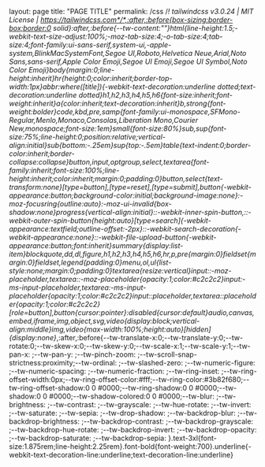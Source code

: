 layout: page
title: "PAGE TITLE"
permalink: /css
/*! tailwindcss v3.0.24 | MIT License | https://tailwindcss.com*/*,:after,:before{box-sizing:border-box;border:0 solid}:after,:before{--tw-content:""}html{line-height:1.5;-webkit-text-size-adjust:100%;-moz-tab-size:4;-o-tab-size:4;tab-size:4;font-family:ui-sans-serif,system-ui,-apple-system,BlinkMacSystemFont,Segoe UI,Roboto,Helvetica Neue,Arial,Noto Sans,sans-serif,Apple Color Emoji,Segoe UI Emoji,Segoe UI Symbol,Noto Color Emoji}body{margin:0;line-height:inherit}hr{height:0;color:inherit;border-top-width:1px}abbr:where([title]){-webkit-text-decoration:underline dotted;text-decoration:underline dotted}h1,h2,h3,h4,h5,h6{font-size:inherit;font-weight:inherit}a{color:inherit;text-decoration:inherit}b,strong{font-weight:bolder}code,kbd,pre,samp{font-family:ui-monospace,SFMono-Regular,Menlo,Monaco,Consolas,Liberation Mono,Courier New,monospace;font-size:1em}small{font-size:80%}sub,sup{font-size:75%;line-height:0;position:relative;vertical-align:initial}sub{bottom:-.25em}sup{top:-.5em}table{text-indent:0;border-color:inherit;border-collapse:collapse}button,input,optgroup,select,textarea{font-family:inherit;font-size:100%;line-height:inherit;color:inherit;margin:0;padding:0}button,select{text-transform:none}[type=button],[type=reset],[type=submit],button{-webkit-appearance:button;background-color:initial;background-image:none}:-moz-focusring{outline:auto}:-moz-ui-invalid{box-shadow:none}progress{vertical-align:initial}::-webkit-inner-spin-button,::-webkit-outer-spin-button{height:auto}[type=search]{-webkit-appearance:textfield;outline-offset:-2px}::-webkit-search-decoration{-webkit-appearance:none}::-webkit-file-upload-button{-webkit-appearance:button;font:inherit}summary{display:list-item}blockquote,dd,dl,figure,h1,h2,h3,h4,h5,h6,hr,p,pre{margin:0}fieldset{margin:0}fieldset,legend{padding:0}menu,ol,ul{list-style:none;margin:0;padding:0}textarea{resize:vertical}input::-moz-placeholder,textarea::-moz-placeholder{opacity:1;color:#c2c2c2}input:-ms-input-placeholder,textarea:-ms-input-placeholder{opacity:1;color:#c2c2c2}input::placeholder,textarea::placeholder{opacity:1;color:#c2c2c2}[role=button],button{cursor:pointer}:disabled{cursor:default}audio,canvas,embed,iframe,img,object,svg,video{display:block;vertical-align:middle}img,video{max-width:100%;height:auto}[hidden]{display:none}*,:after,:before{--tw-translate-x:0;--tw-translate-y:0;--tw-rotate:0;--tw-skew-x:0;--tw-skew-y:0;--tw-scale-x:1;--tw-scale-y:1;--tw-pan-x: ;--tw-pan-y: ;--tw-pinch-zoom: ;--tw-scroll-snap-strictness:proximity;--tw-ordinal: ;--tw-slashed-zero: ;--tw-numeric-figure: ;--tw-numeric-spacing: ;--tw-numeric-fraction: ;--tw-ring-inset: ;--tw-ring-offset-width:0px;--tw-ring-offset-color:#fff;--tw-ring-color:#3b82f680;--tw-ring-offset-shadow:0 0 #0000;--tw-ring-shadow:0 0 #0000;--tw-shadow:0 0 #0000;--tw-shadow-colored:0 0 #0000;--tw-blur: ;--tw-brightness: ;--tw-contrast: ;--tw-grayscale: ;--tw-hue-rotate: ;--tw-invert: ;--tw-saturate: ;--tw-sepia: ;--tw-drop-shadow: ;--tw-backdrop-blur: ;--tw-backdrop-brightness: ;--tw-backdrop-contrast: ;--tw-backdrop-grayscale: ;--tw-backdrop-hue-rotate: ;--tw-backdrop-invert: ;--tw-backdrop-opacity: ;--tw-backdrop-saturate: ;--tw-backdrop-sepia: }.text-3xl{font-size:1.875rem;line-height:2.25rem}.font-bold{font-weight:700}.underline{-webkit-text-decoration-line:underline;text-decoration-line:underline}
